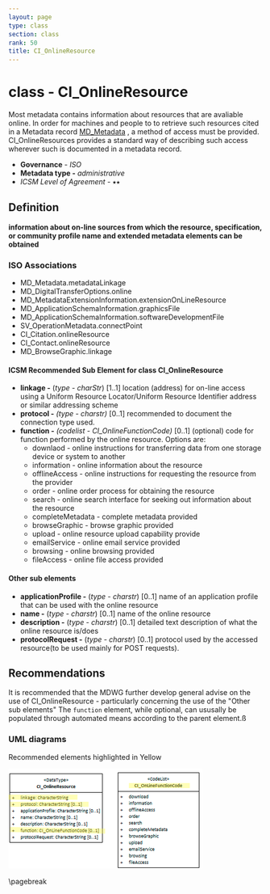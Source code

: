 ```yaml
---
layout: page
type: class
section: class
rank: 50
title: CI_OnlineResource
---
```

# class - CI_OnlineResource

Most metadata contains information about resources that are avaliable online. In order for machines and people to to retrieve such resources cited in a  Metadata record [MD_Metadata](http://link.to.MD_Metadata) , a method of access must be provided.  CI_OnlineResources provides a standard way of describing such access wherever such is documented in a metadata record.

- **Governance** -  *ISO*
- **Metadata type -** *administrative*
- *ICSM Level of Agreement* - ⭑⭑

## Definition

**information about on-line sources from which the resource, specification, or community profile name and extended metadata elements can be obtained**

### ISO Associations

- MD_Metadata.metadataLinkage
- MD_DigitalTransferOptions.online
- MD_MetadataExtensionInformation.extensionOnLineResource
- MD_ApplicationSchemaInformation.graphicsFile
- MD_ApplicationSchemaInformation.softwareDevelopmentFile
- SV_OperationMetadata.connectPoint
- CI_Citation.onlineResource
- CI_Contact.onlineResource
- MD_BrowseGraphic.linkage


#### ICSM Recommended Sub Element for class CI_OnlineResource

- **linkage -** (*type - charStr*) [1..1] location (address) for on-line access using a Uniform Resource Locator/Uniform Resource Identifier address or similar addressing scheme 
- **protocol -** *(type - charstr)* [0..1] recommended to document the connection type used.
- **function -** *(codelist - CI_OnlineFunctionCode)* [0..1] (optional) code for function performed by the online resource. Options are:
  - downlaod -  online instructions for transferring data from one storage device or system to another
  - information - online information about the resource
  - offlineAccess - online instructions for requesting the resource from the provider
  - order - online order process for obtaining the resource
  - search - online search interface for seeking out information about the resource
  - completeMetadata - complete metadata provided
  - browseGraphic - browse graphic provided
  - upload - online resource upload capability provide
  - emailService - online email service provided
  - browsing - online browsing provided
  - fileAccess - online file access provided

#### Other sub elements

- **applicationProfile -** (*type - charstr*) [0..1] name of an application profile that can be used with the online resource
- **name -** (*type - charstr*) [0..1] name of the online resource
- **description -** (*type - charstr*) [0..1] detailed text description of what the online resource is/does
- **protocolRequest -** (*type - charstr*) [0..1] protocol used by the accessed resource(to be used mainly for POST requests).

## Recommendations

It is recommended that the MDWG further develop general advise on the use of CI_OnlineResource - particularly concerning the use of the "Other sub elements"
The `function` element, while optional, can ususally be populated through automated means according to the parent element.ß


### UML diagrams

Recommended elements highlighted in Yellow

![CI_OnlineResource](../images/class-CI_OnlineResource.png)

\pagebreak
